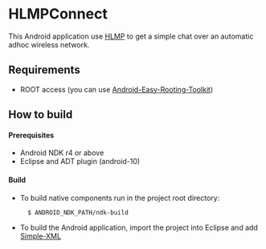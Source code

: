 HLMPConnect
====================

This Android application use [HLMP] to get a simple chat over an automatic adhoc wireless network.

Requirements
------------
* ROOT access (you can use [Android-Easy-Rooting-Toolkit])

How to build
------------

#### Prerequisites

* Android NDK r4 or above
* Eclipse and ADT plugin (android-10)

#### Build
* To build native components run in the project root directory:

		$ ANDROID_NDK_PATH/ndk-build
 
 
* To build the Android application, import the project into Eclipse and add [Simple-XML]


[HLMP]: https://github.com/fvalverd/High-Level-MANET-Protocol
[Simple-XML]: http://simple.sourceforge.net/
[Android-Easy-Rooting-Toolkit]: https://github.com/fvalverd/Android-Easy-Rooting-Toolkit